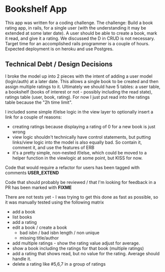 # Bookshelf App

This app was written for a coding challenge. The challenge: Build a book rating app, in rails, for a single user (with the understanding it may be extended at some later date). A user should be able to create a book, mark it read, and give it a rating. We discussed the D in CRUD is not necessary. Target time for an accomplished rails programmer is a couple of hours. Expected deployment is on heroku and use Postgres.

## Technical Debt / Design Decisions

I broke the model up into 2 pieces with the intent of adding a user model (login/auth) at a later date. This allows a single book to be created and then assign multiple ratings to it. Ultimately we should have 5 tables: a user table, a bookshelf (books of interest or not - possibly including the read state), ratings table (user, book, rating). For now I just put read into the ratings table because the "2h time limit".

I included some simple if/else logic in the view layer to optionally insert a link for a couple of reasons:
  * creating ratings because displaying a rating of 0 for a new book is just wrong
  * view logic shouldn't technically have control statements, but putting links/view logic into the model is also equally bad. So contain it, comment it, and use the features of ERB
  * it's a pretty simple, non-nested if/else, which could be moved to a helper function in the viewlogic at some point, but KISS for now.

Code that would require a refactor for users has been tagged with comments **USER_EXTEND**

Code that should probably be reviewed / that I'm looking for feedback in a PR has been marked with **FIXME**

There are not tests yet - I was trying to get this done as fast as possible, so it was manually tested using the following matrix
  * add a book
  * list books
  * add a rating
  * edit a book / create a book
    * bad isbn / bad isbn length / non unique
    * missing title/author
  * add multiple ratings - show the rating value adjust for average.
  * show a book including the ratings for that book (multiple ratings)
  * add a rating that shows read, but no value for the rating. Average should handle it.
  * delete a rating like #5,6,7 in a group of ratings